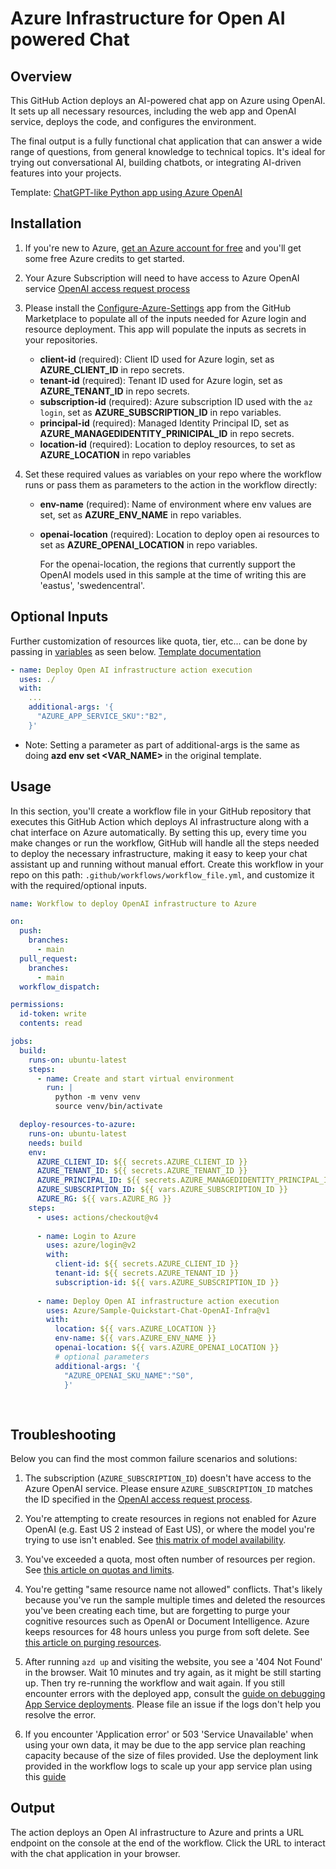 # Azure Infrastructure for Open AI powered Chat

## Overview

This GitHub Action deploys an AI-powered chat app on Azure using OpenAI. It sets up all necessary resources, including the web app and OpenAI service, deploys the code, and configures the environment. 

The final output is a fully functional chat application that can answer a wide range of questions, from general knowledge to technical topics. It's ideal for trying out conversational AI, building chatbots, or integrating AI-driven features into your projects.

Template: [ChatGPT-like Python app using Azure OpenAI](https://github.com/Azure-Samples/openai-chat-app-quickstart/)

## Installation

1. If you're new to Azure, [get an Azure account for free](https://azure.microsoft.com/free/cognitive-search/) and you'll get some free Azure credits to get started.
2. Your Azure Subscription will need to have access to Azure OpenAI service [OpenAI access request process](https://aka.ms/oai/access)
3. Please install the [Configure-Azure-Settings](https://github.com/apps/configure-azure-settings) app from the GitHub Marketplace to populate all of the inputs needed for Azure login and resource deployment. This app will populate the inputs as secrets in your repositories.
   - **client-id** (required): Client ID used for Azure login, set as **AZURE_CLIENT_ID** in repo secrets.
   - **tenant-id** (required): Tenant ID used for Azure login, set as **AZURE_TENANT_ID** in repo secrets.
   - **subscription-id** (required): Azure subscription ID used with the `az login`, set as **AZURE_SUBSCRIPTION_ID** in repo variables.
   - **principal-id** (required): Managed Identity Principal ID, set as **AZURE_MANAGEDIDENTITY_PRINICIPAL_ID** in repo secrets.
   - **location-id** (required):  Location to deploy resources, to set as **AZURE_LOCATION** in repo variables

4. Set these required values as variables on your repo where the workflow runs or pass them as parameters to the action in the workflow directly:

   - **env-name** (required): Name of environment where env values are set, set as **AZURE_ENV_NAME** in repo variables.

   - **openai-location** (required): Location to deploy open ai resources to set as **AZURE_OPENAI_LOCATION** in repo variables.

     For the openai-location, the regions that currently support the OpenAI models used in this sample at the time of writing this are 'eastus', 'swedencentral'.

## Optional Inputs

Further customization of resources like quota, tier, etc... can be done by passing in [variables](https://github.com/Azure-Samples/azure-search-openai-demo/blob/main/infra/main.parameters.json) as seen below.  [Template documentation](https://github.com/Azure-Samples/azure-search-openai-demo/blob/main/docs/README.md)

````yaml
- name: Deploy Open AI infrastructure action execution
  uses: ./
  with:
    ...
    additional-args: '{
      "AZURE_APP_SERVICE_SKU":"B2", 
    }'
````

- Note: Setting a parameter as part of additional-args is the same as doing **azd env set <VAR_NAME> <VALUE>** in the original template.

## Usage

In this section, you'll create a workflow file in your GitHub repository that executes this GitHub Action which deploys AI infrastructure along with a chat interface on Azure automatically. By setting this up, every time you make changes or run the workflow, GitHub will handle all the steps needed to deploy the necessary infrastructure, making it easy to keep your chat assistant up and running without manual effort.
Create this workflow in your repo on this path: `.github/workflows/workflow_file.yml`, and customize it with the required/optional inputs.

```yaml
name: Workflow to deploy OpenAI infrastructure to Azure

on:
  push:
    branches:
      - main
  pull_request:
    branches:
      - main
  workflow_dispatch:

permissions:
  id-token: write
  contents: read

jobs:
  build:
    runs-on: ubuntu-latest
    steps:
      - name: Create and start virtual environment
        run: |
          python -m venv venv
          source venv/bin/activate

  deploy-resources-to-azure:
    runs-on: ubuntu-latest
    needs: build
    env:
      AZURE_CLIENT_ID: ${{ secrets.AZURE_CLIENT_ID }}
      AZURE_TENANT_ID: ${{ secrets.AZURE_TENANT_ID }}
      AZURE_PRINCIPAL_ID: ${{ secrets.AZURE_MANAGEDIDENTITY_PRINCIPAL_ID }}
      AZURE_SUBSCRIPTION_ID: ${{ vars.AZURE_SUBSCRIPTION_ID }}
      AZURE_RG: ${{ vars.AZURE_RG }}
    steps:
      - uses: actions/checkout@v4
      
      - name: Login to Azure
        uses: azure/login@v2
        with:
          client-id: ${{ secrets.AZURE_CLIENT_ID }}
          tenant-id: ${{ secrets.AZURE_TENANT_ID }}
          subscription-id: ${{ vars.AZURE_SUBSCRIPTION_ID }}
          
      - name: Deploy Open AI infrastructure action execution
        uses: Azure/Sample-Quickstart-Chat-OpenAI-Infra@v1
        with:
          location: ${{ vars.AZURE_LOCATION }}
          env-name: ${{ vars.AZURE_ENV_NAME }}
          openai-location: ${{ vars.AZURE_OPENAI_LOCATION }}
          # optional parameters
          additional-args: '{
            "AZURE_OPENAI_SKU_NAME":"S0", 
            }'
         
         
```

## Troubleshooting

Below you can find the most common failure scenarios and solutions:

1. The subscription (`AZURE_SUBSCRIPTION_ID`) doesn't have access to the Azure OpenAI service. Please ensure `AZURE_SUBSCRIPTION_ID` matches the ID specified in the [OpenAI access request process](https://aka.ms/oai/access).

1. You're attempting to create resources in regions not enabled for Azure OpenAI (e.g. East US 2 instead of East US), or where the model you're trying to use isn't enabled. See [this matrix of model availability](https://aka.ms/oai/models).

1. You've exceeded a quota, most often number of resources per region. See [this article on quotas and limits](https://aka.ms/oai/quotas).

1. You're getting "same resource name not allowed" conflicts. That's likely because you've run the sample multiple times and deleted the resources you've been creating each time, but are forgetting to purge your cognitive resources such as OpenAI or Document Intelligence. Azure keeps resources for 48 hours unless you purge from soft delete. See [this article on purging resources](https://learn.microsoft.com/azure/cognitive-services/manage-resources?tabs=azure-portal#purge-a-deleted-resource).

1. After running `azd up` and visiting the website, you see a '404 Not Found' in the browser. Wait 10 minutes and try again, as it might be still starting up. Then try re-running the workflow and wait again. If you still encounter errors with the deployed app, consult the [guide on debugging App Service deployments](docs/appservice.md). Please file an issue if the logs don't help you resolve the error.

1. If you encounter 'Application error' or 503 'Service Unavailable' when using your own data, it may be due to the app service plan reaching capacity because of the size of files provided. Use the deployment link provided in the workflow logs to scale up your app service plan using this [guide](https://learn.microsoft.com/en-us/azure/app-service/manage-scale-up)

## Output

The action deploys an Open AI infrastructure to Azure and prints a URL endpoint on the console at the end of the workflow. Click the URL to interact with the chat application in your browser.
